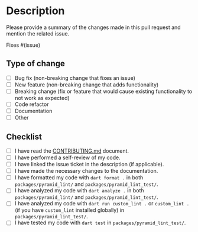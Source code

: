 # Description

Please provide a summary of the changes made in this pull request and mention the related issue.

Fixes #(issue)

## Type of change

- [ ] Bug fix (non-breaking change that fixes an issue)
- [ ] New feature (non-breaking change that adds functionality)
- [ ] Breaking change (fix or feature that would cause existing functionality to not work as expected)
- [ ] Code refactor
- [ ] Documentation
- [ ] Other

## Checklist

- [ ] I have read the [CONTRIBUTING.md][contributing] document.
- [ ] I have performed a self-review of my code.
- [ ] I have linked the issue ticket in the description (if applicable).
- [ ] I have made the necessary changes to the documentation.
- [ ] I have formatted my code with `dart format .` in both `packages/pyramid_lint/` and `packages/pyramid_lint_test/`.
- [ ] I have analyzed my code with `dart analyze .` in both `packages/pyramid_lint/` and `packages/pyramid_lint_test/`.
- [ ] I have analyzed my code with `dart run custom_lint .` or `custom_lint .`(if you have `custom_lint` installed globally) in `packages/pyramid_lint_test/`.
- [ ] I have tested my code with `dart test` in `packages/pyramid_lint_test/`.

<!-- Links -->

[contributing]: https://github.com/charlescyt/pyramid_lint/blob/main/CONTRIBUTING.md

